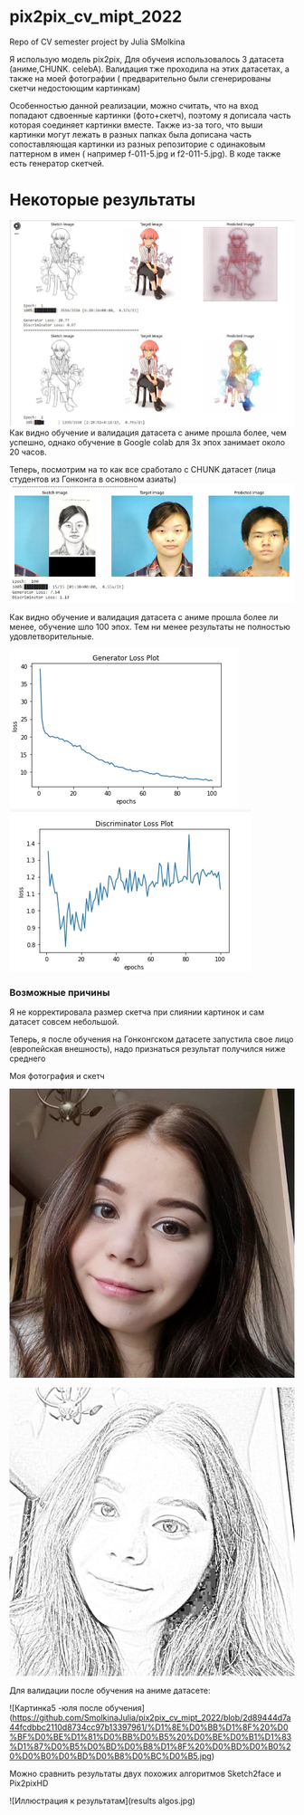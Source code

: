 # pix2pix_cv_mipt_2022
Repo of CV semester project by Julia SMolkina

Я использую модель pix2pix, Для обучеия использовалось 3 датасета (аниме,CHUNK. celebA). Валидация тже проходила на этих датасетах, а также на моей фотографии ( предварительно были сгенерированы скетчи недостоющим картинкам)

Особенностью данной реализации, можно считать, что на вход попадают сдвоенные картинки (фото+скетч), поэтому я дописала часть которая соединяет картинки вместе. Также из-за того, что выши картинки могут лежать в разных папках была дописана часть сопоставляющая картинки из разных репозиторие с одинаковым паттерном в имен ( например f-011-5.jpg и f2-011-5.jpg). В коде также есть генератор скетчей.

# Некоторые результаты
![Картинка1 - Иллюстрация к валидации на аниме датасете](photo_2022-05-19_14-32-22.jpg) 
Как видно  обучение и валидация датасета с аниме прошла более, чем успешно, однако обучение в Google colab для 3х эпох занимает около 20 часов.

Теперь, посмотрим на то как все сработало с CHUNK датасет (лица студентов из Гонконга в основном азиаты)
![Картинка2 - Иллюстрация к валидации на CHYNK датасете](photo_2022-05-19_14-32-25.jpg) 


Как видно  обучение и валидация датасета с аниме прошла более ли менее, обучение шло 100 эпох. Тем ни менее результаты не полностью удовлетворительные.


![Картинка6   ](photo_2022-05-19_14-51-28.jpg) 
![Картинка7   ](photo_2022-05-19_14-51-30.jpg) 

### Возможные причины

Я не корректировала размер скетча при слиянии картинок и сам датасет совсем небольшой.

Теперь, я после обучения на Гонконгском датасете запустила свое лицо (европейская внешность), надо признаться результат получился ниже среднего

Моя фотография и скетч 

![Картинка3 - фото Юли](julia_org.jpg)

![Картинка4 - сгенерированный скетч](julia_sketch.jpg)

Для валидации после обучения на аниме датасете:

![Картинка5 -юля после обучения]
(https://github.com/SmolkinaJulia/pix2pix_cv_mipt_2022/blob/2d89444d7a44fcdbbc2110d8734cc97b13397961/%D1%8E%D0%BB%D1%8F%20%D0%BF%D0%BE%D1%81%D0%BB%D0%B5%20%D0%BE%D0%B1%D1%83%D1%87%D0%B5%D0%BD%D0%B8%D1%8F%20%D0%BD%D0%B0%20%D0%B0%D0%BD%D0%B8%D0%BC%D0%B5.jpg)

Можно сравнить результаты двух похожих алгоритмов Sketch2faсe и Pix2pixHD

![Иллюстрация к результатам](results algos.jpg)
